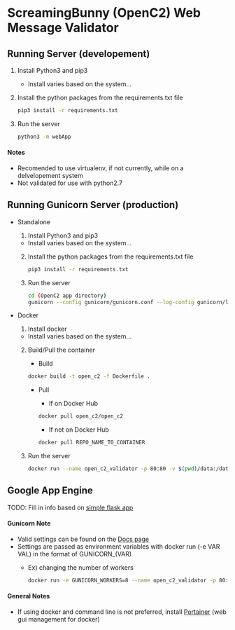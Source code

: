 # ScreamingBunny (OpenC2) Web Message Validator
## Running Server (developement)
1. Install Python3 and pip3
	- Install varies based on the system...

2. Install the python packages from the requirements.txt file
	
	```bash
	pip3 install -r requirements.txt
	```
	
3. Run the server
	
	```bash
	python3 -m webApp
	```
	
#### Notes
- Recomended to use virtualenv, if not currently, while on a delvelopement system
- Not validated for use with python2.7

## Running Gunicorn Server (production)
- Standalone
	1. Install Python3 and pip3
	- Install varies based on the system...

	2. Install the python packages from the requirements.txt file
	
		```bash
		pip3 install -r requirements.txt
		```
	
	3. Run the server
	
		```bash
		cd (OpenC2 app directory)
		gunicorn --config gunicorn/gunicorn.conf --log-config gunicorn/logging.conf webApp:app
		```
		
- Docker
	1. Install docker
	- Install varies based on the system...

	2. Build/Pull the container
		- Build
		
		```bash
		docker build -t open_c2 -f Dockerfile .
		```
		
		- Pull
			- If on Docker Hub
		
			```bash
			docker pull open_c2/open_c2
			```
			
			- If not on Docker Hub
		
			```bash
			docker pull REPO_NAME_TO_CONTAINER
			```
	
	3. Run the server
	
		```bash
		docker run --name open_c2_validator -p 80:80 -v $(pwd)/data:/data open_c2 -b
		```
		
## Google App Engine
TODO: Fill in info based on [simple flask app](https://cloud.google.com/appengine/docs/standard/python/getting-started/python-standard-env)
		
		
#### Gunicorn Note
- Valid settings can be found on the [Docs page](http://docs.gunicorn.org/en/latest/settings.html)
- Settings are passed as environment variables with docker run (-e VAR VAL) in the format of GUNICORN_(VAR)
	- Ex) changing the number of workers
		
		```bash
		docker run -e GUNICORN_WORKERS=8 --name open_c2_validator -p 80:80 -v $(pwd)/data:/data open_c2 -b
		```

#### General Notes
- If using docker and command line is not preferred, install [Portainer](https://portainer.io/) (web gui management for docker)
